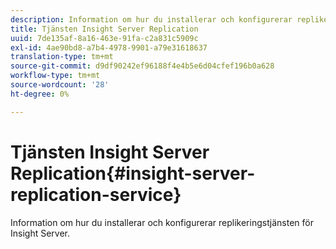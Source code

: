 ```yaml
---
description: Information om hur du installerar och konfigurerar replikeringstjänsten för Insight Server.
title: Tjänsten Insight Server Replication
uuid: 7de135af-8a16-463e-91fa-c2a831c5909c
exl-id: 4ae90bd8-a7b4-4978-9901-a79e31618637
translation-type: tm+mt
source-git-commit: d9df90242ef96188f4e4b5e6d04cfef196b0a628
workflow-type: tm+mt
source-wordcount: '28'
ht-degree: 0%

---
```


# Tjänsten Insight Server Replication{#insight-server-replication-service}

Information om hur du installerar och konfigurerar replikeringstjänsten för Insight Server.
